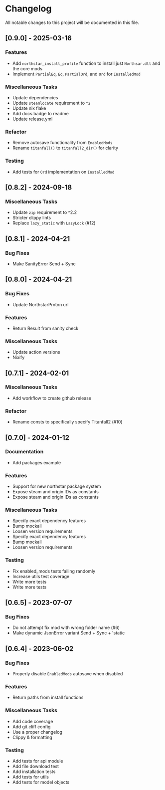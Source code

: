 # Changelog

All notable changes to this project will be documented in this file.

## [0.9.0] - 2025-03-16

### Features

- Add `northstar_install_profile` function to install just `Northsar.dll` and the core mods
- Implement `PartialEq`, `Eq`, `PartialOrd`, and `Ord` for `InstalledMod`

### Miscellaneous Tasks

- Update dependencies
- Update `steamlocate` requirement to `^2`
- Update nix flake
- Add docs badge to readme
- Update release.yml

### Refactor

- Remove autosave functionality from `EnabledMods`
- Rename `titanfall()` to `titanfall2_dir()` for clarity

### Testing

- Add tests for `Ord` implementation on `InstalledMod`

## [0.8.2] - 2024-09-18

### Miscellaneous Tasks

- Update `zip` requirement to ^2.2
- Stricter clippy lints
- Replace `lazy_static` with `LazyLock` (#12)

## [0.8.1] - 2024-04-21

### Bug Fixes

- Make SanityError Send + Sync

## [0.8.0] - 2024-04-21

### Bug Fixes

- Update NorthstarProton url

### Features

- Return Result from sanity check

### Miscellaneous Tasks

- Update action versions
- Nixify

## [0.7.1] - 2024-02-01

### Miscellaneous Tasks

- Add workflow to create github release

### Refactor

- Rename consts to specifically specify Titanfall2 (#10)

## [0.7.0] - 2024-01-12

### Documentation

- Add packages example

### Features

- Support for new northstar package system
- Expose steam and origin IDs as constants
- Expose steam and origin IDs as constants

### Miscellaneous Tasks

- Specify exact dependency features
- Bump mockall
- Loosen version requirements
- Specify exact dependency features
- Bump mockall
- Loosen version requirements

### Testing

- Fix enabled_mods tests failing randomly
- Increase utils test coverage
- Write more tests
- Write more tests

## [0.6.5] - 2023-07-07

### Bug Fixes

- Do not attempt fix mod with wrong folder name (#6)
- Make dynamic JsonError variant Send + Sync + 'static

## [0.6.4] - 2023-06-02

### Bug Fixes

- Properly disable `EnabledMods` autosave when disabled

### Features

- Return paths from install functions

### Miscellaneous Tasks

- Add code coverage
- Add git cliff config
- Use a proper changelog
- Clippy & formatting

### Testing

- Add tests for api module
- Add file download test
- Add installation tests
- Add tests for utils
- Add tests for model objects

<!-- generated by git-cliff -->
